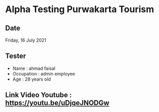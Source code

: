 # Alpha Testing Purwakarta Tourism

## Date
Friday, 16 July 2021

## Tester
- Name : ahmad faisal
- Occupation : admin employee
- Age : 28 years old

## Link Video Youtube : https://youtu.be/uDjqeJNODGw
